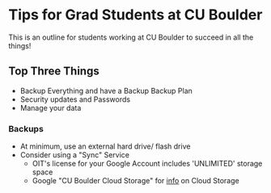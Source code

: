 <!-- Version 1 of this file sucks -->
# Tips for Grad Students at CU Boulder

This is an outline for students working at CU Boulder to succeed in all the things!

## Top Three Things
*	Backup Everything and have a Backup Backup Plan
*	Security updates and Passwords
*	Manage your data 	

### Backups
*	At minimum, use an external hard drive/ flash drive
*	Consider using a "Sync" Service
	*	OIT's license for your Google Account includes 'UNLIMITED' storage space
	*	Google "CU Boulder Cloud Storage" for [info](https://oit.colorado.edu/services/messaging-collaboration/gsuite/faq "OIT CLoud Storage Guidelines") on Cloud Storage 